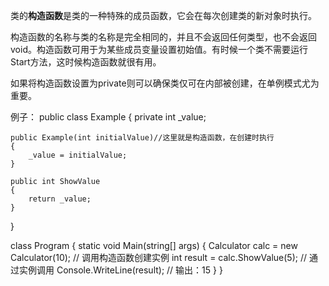 类的**构造函数**是类的一种特殊的成员函数，它会在每次创建类的新对象时执行。

构造函数的名称与类的名称是完全相同的，并且不会返回任何类型，也不会返回 void。构造函数可用于为某些成员变量设置初始值。有时候一个类不需要运行Start方法，这时候构造函数就很有用。

如果将构造函数设置为private则可以确保类仅可在内部被创建，在单例模式尤为重要。

例子：
public class Example
{
    private int \_value;

    public Example(int initialValue)//这里就是构造函数，在创建时执行
    {
        _value = initialValue;
    }

    public int ShowValue
    {
        return _value;
    }
}

class Program
{
    static void Main(string[] args)
    {
        Calculator calc = new Calculator(10); // 调用构造函数创建实例
        int result = calc.ShowValue(5); // 通过实例调用
        Console.WriteLine(result); // 输出：15
    }
}